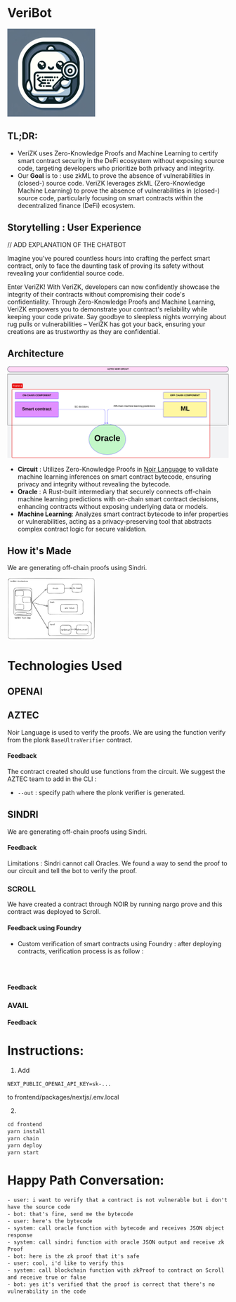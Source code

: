 # VeriBot


<img src="./docs/LOGO.png" alt="Logo" width="200" />


## TL;DR: 


- VeriZK uses Zero-Knowledge Proofs and Machine Learning to certify smart contract security in the DeFi ecosystem without exposing source code, targeting developers who prioritize both privacy and integrity.
- Our **Goal** is to : use zkML to prove the absence of vulnerabilities in (closed-) source code. VeriZK leverages zkML (Zero-Knowledge Machine Learning) to prove the absence of vulnerabilities in (closed-) source code, particularly focusing on smart contracts within the decentralized finance (DeFi) ecosystem.

## Storytelling : User Experience 


// ADD EXPLANATION OF THE CHATBOT 


Imagine you've poured countless hours into crafting the perfect smart contract, only to face the daunting task of proving its safety without revealing your confidential source code.

Enter VeriZK! With VeriZK, developers can now confidently showcase the integrity of their contracts without compromising their code's confidentiality. Through Zero-Knowledge Proofs and Machine Learning, VeriZK empowers you to demonstrate your contract's reliability while keeping your code private. Say goodbye to sleepless nights worrying about rug pulls or vulnerabilities – VeriZK has got your back, ensuring your creations are as trustworthy as they are confidential.

## Architecture 

<img src="./docs/Diagram.png" alt="Logo" width="700" />


- **Circuit** : Utilizes Zero-Knowledge Proofs in [Noir Language](https://noir-lang.org/docs/getting_started/installation/) to validate machine learning inferences on smart contract bytecode, ensuring privacy and integrity without revealing the bytecode.
- **Oracle** : A Rust-built intermediary that securely connects off-chain machine learning predictions with on-chain smart contract decisions, enhancing contracts without exposing underlying data or models.
- **Machine Learning**: Analyzes smart contract bytecode to infer properties or vulnerabilities, acting as a privacy-preserving tool that abstracts complex contract logic for secure validation.

## How it's Made

We are generating off-chain proofs using Sindri. 


<img src="./docs/Diagram2.png" alt="Logo" width="200" />


# Technologies Used


## OPENAI 


## AZTEC 

Noir Language is used to verify the proofs. We are using the function verify from the plonk ```BaseUltraVerifier``` contract. 

#### Feedback 

The contract created should use functions from the circuit. We suggest the AZTEC team to add in the CLI : 

- ```--out``` : specify path where the plonk verifier is generated. 

## SINDRI 

We are generating off-chain proofs using Sindri. 

#### Feedback 
Limitations : Sindri cannot call Oracles. We found a way to send the proof to our circuit and tell the bot to verify the proof. 


### SCROLL 

We have created a contract through NOIR by running nargo prove and this contract was deployed to Scroll. 


#### Feedback using Foundry 
- Custom verification of smart contracts using Foundry : after deploying contracts, verification process is as follow :
```

    
``` 
#### Feedback 


### AVAIL 

#### Feedback 


# Instructions:

1. Add 
```
NEXT_PUBLIC_OPENAI_API_KEY=sk-...
```

to frontend/packages/nextjs/.env.local

2. 

```
cd frontend
yarn install
yarn chain
yarn deploy
yarn start
```

# Happy Path Conversation:
```
- user: i want to verify that a contract is not vulnerable but i don't have the source code
- bot: that's fine, send me the bytecode
- user: here's the bytecode
- system: call oracle function with bytecode and receives JSON object response
- system: call sindri function with oracle JSON output and receive zk Proof
- bot: here is the zk proof that it's safe
- user: cool, i'd like to verify this
- system: call blockchain function with zkProof to contract on Scroll and receive true or false
- bot: yes it's verified that the proof is correct that there's no vulnerability in the code
```

